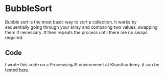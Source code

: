 # BubbleSort
Bubble sort is the most basic way to sort a collection.
It works by sequentially going through your array and comparing two values, swapping them if necessary.
It then repeats the process until there are no swaps required.
 
## Code
I wrote this code on a ProcessingJS environment at KhanAcademy.
it can be tested [here](https://www.khanacademy.org/computer-programming/bubble-sort/5703157227323392).